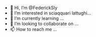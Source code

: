 - 👋 Hi, I’m @FederickSly
- 👀 I’m interested in sciaqquari lattughi...
- 🌱 I’m currently learning ...
- 💞️ I’m looking to collaborate on ...
- 📫 How to reach me ...

<!---
FederickSly/FederickSly is a ✨ special ✨ repository because its `README.md` (this file) appears on your GitHub profile.
You can click the Preview link to take a look at your changes.
--->
